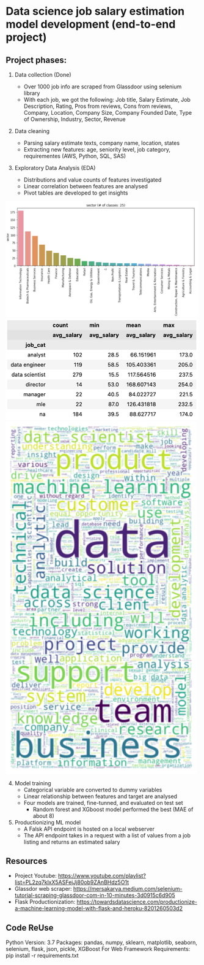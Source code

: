 # Data science job salary estimation model development (end-to-end project)
## Project phases:

1. Data collection (Done)
    - Over 1000 job info are scraped from Glassdoor using selenium library
    - With each job, we got the following: Job title, Salary Estimate, Job Description, Rating, Pros from reviews, Cons from reviews, Company, Location, Company Size, Company Founded Date, Type of Ownership, Industry, Sector, Revenue

2. Data cleaning
    - Parsing salary estimate texts, company name, location, states
    - Extracting new features: age, seniority level, job category, requirementes (AWS, Python, SQL, SAS)

3. Exploratory Data Analysis (EDA)
    - Distributions and value counts of features investigated
    - Linear correlation between features are analysed
    - Pivot tables are developed to get insights

<img src="https://github.com/mz-zarei/SalaryPredictionProject/blob/EDA/3_EDA/bar.png" alt="Salary by Sector" width="600"/>
<img src="https://github.com/mz-zarei/SalaryPredictionProject/blob/EDA/3_EDA/pvTable.png" alt="Salary by Position" width="600"/>
<img src="https://github.com/mz-zarei/SalaryPredictionProject/blob/EDA/3_EDA/WC.png" alt="Word cloud of job descriptions" width="500"/>


4. Model training
    - Categorical variable are converted to dummy variables
    - Linear relationship between features and target are analysed
    - Four models are trained, fine-tunned, and evaluated on test set
        - Random forest and XGboost model performed the best (MAE of about 8)
5. Productionizing ML model
    - A Falsk API endpoint is hosted on a local webserver 
    - The API endpoint takes in a request with a list of values from a job listing and returns an estimated salary

## Resources
- Project Youtube: https://www.youtube.com/playlist?list=PL2zq7klxX5ASFejJj80ob9ZAnBHdz5O1t
- Glassdor web scraper: https://mersakarya.medium.com/selenium-tutorial-scraping-glassdoor-com-in-10-minutes-3d0915c6d905
- Flask Productionization: https://towardsdatascience.com/productionize-a-machine-learning-model-with-flask-and-heroku-8201260503d2

## Code ReUse
Python Version: 3.7
Packages: pandas, numpy, sklearn, matplotlib, seaborn, selenium, flask, json, pickle, XGBoost
For Web Framework Requirements: pip install -r requirements.txt
